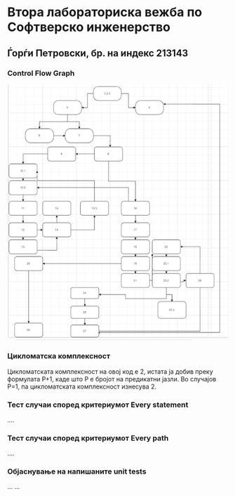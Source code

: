 # Втора лабораториска вежба по Софтверско инженерство

## Ѓорѓи Петровски, бр. на индекс 213143

###  Control Flow Graph

![cfg](graf-213143.png) 

### Цикломатска комплексност

Цикломатската комплексност на овој код е 2, истата ја добив преку формулата P+1, каде што P е бројот на предикатни јазли. Во случајoв P=1, па цикломатската комплексност изнесува 2.

### Тест случаи според критериумот  Every statement 

....

### Тест случаи според критериумот Every path

.... 

### Објаснување на напишаните unit tests

...
...

